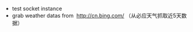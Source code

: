 * test socket instance   
* grab weather datas from  <http://cn.bing.com/>  （从必应天气抓取近5天数据）  
      
